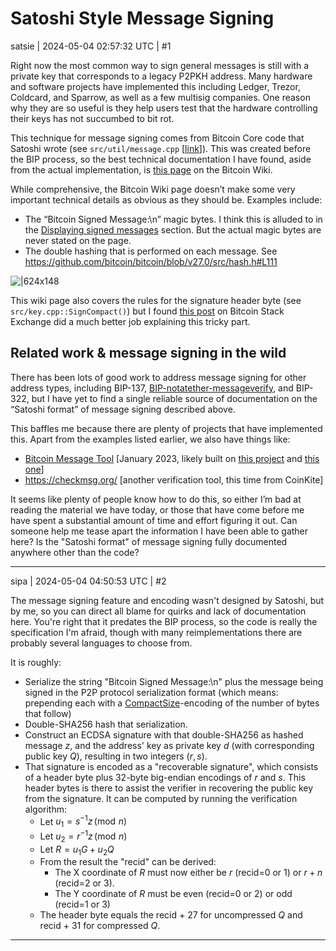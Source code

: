 # Satoshi Style Message Signing

satsie | 2024-05-04 02:57:32 UTC | #1

Right now the most common way to sign general messages is still with a private key that corresponds to a legacy P2PKH address. Many hardware and software projects have implemented this including Ledger, Trezor, Coldcard, and Sparrow, as well as a few multisig companies. One reason why they are so useful is they help users test that the hardware controlling their keys has not succumbed to bit rot.

This technique for message signing comes from Bitcoin Core code that Satoshi wrote (see `src/util/message.cpp` [[link](https://github.com/bitcoin/bitcoin/blob/v27.0/src/util/message.cpp)]). This was created before the BIP process, so the best technical documentation I have found, aside from the actual implementation, is [this page](https://en.bitcoin.it/wiki/Message_signing) on the Bitcoin Wiki.

While comprehensive, the Bitcoin Wiki page doesn’t make some very important technical details as obvious as they should be. Examples include:

* The “Bitcoin Signed Message:\n” magic bytes. I think this is alluded to in the [Displaying signed messages](https://en.bitcoin.it/wiki/Message_signing#Displaying_signed_messages) section. But the actual magic bytes are never stated on the page.
* The double hashing that is performed on each message. See https://github.com/bitcoin/bitcoin/blob/v27.0/src/hash.h#L111 

![|624x148](upload://dnTMJ1B6hT9wQ0m41eU8ToHCyEi.png)

This wiki page also covers the rules for the signature header byte (see `src/key.cpp::SignCompact()`) but I found [this post](https://bitcoin.stackexchange.com/questions/83035/how-to-determine-first-byte-recovery-id-for-signatures-message-signing) on Bitcoin Stack Exchange did a much better job explaining this tricky part.

## Related work & message signing in the wild

There has been lots of good work to address message signing for other address types, including BIP-137, [BIP-notatether-messageverify](https://notatether.com/notabips/bip-notatether-messageverify/), and BIP-322, but I have yet to find a single reliable source of documentation on the “Satoshi format” of message signing described above.

This baffles me because there are plenty of projects that have implemented this. Apart from the examples listed earlier, we also have things like:

* [Bitcoin Message Tool](https://github.com/shadowy-pycoder/bitcoin_message_tool) [January 2023, likely built on [this project](https://github.com/stequald/bitcoin-sign-message/blob/b5e8b478713fdbb8d65e6cd1aeff8b2d5545ff91/signmessage.py#L271) and [this one](https://github.com/nanotube/supybot-bitcoin-marketmonitor/blob/master/GPG/local/bitcoinsig.py)]
* https://checkmsg.org/ [another verification tool, this time from CoinKite]

It seems like plenty of people know how to do this, so either I’m bad at reading the material we have today, or those that have come before me have spent a substantial amount of time and effort figuring it out. Can someone help me tease apart the information I have been able to gather here? Is the "Satoshi format" of message signing fully documented anywhere other than the code?

-------------------------

sipa | 2024-05-04 04:50:53 UTC | #2

The message signing feature and encoding wasn't designed by Satoshi, but by me, so you can direct all blame for quirks and lack of documentation here. You're right that it predates the BIP process, so the code is really the specification I'm afraid, though with many reimplementations there are probably several languages to choose from.

It is roughly:
* Serialize the string "Bitcoin Signed Message:\n" plus the message being signed in the P2P protocol serialization format (which means: prepending each with a [CompactSize](https://en.bitcoin.it/wiki/Protocol_documentation#Variable_length_integer)-encoding of the number of bytes that follow)
* Double-SHA256 hash that serialization.
* Construct an ECDSA signature with that double-SHA256 as hashed message $z$, and the address' key as private key $d$ (with corresponding public key $Q$), resulting in two integers $(r, s)$.
* That signature is encoded as a "recoverable signature", which consists of a header byte plus 32-byte big-endian encodings of $r$ and $s$. This header bytes is there to assist the verifier in recovering the public key from the signature. It can be computed by running the verification algorithm:
  * Let $u_1 = s^{-1}z\, (\operatorname{mod}\, n)$
  * Let $u_2 = r^{-1}z\, (\operatorname{mod}\, n)$
  * Let $R = u_1G + u_2Q$
  * From the result the "recid" can be derived:
    * The X coordinate of $R$ must now either be $r$ (recid=0 or 1) or $r + n$ (recid=2 or 3).
    * The Y coordinate of $R$ must be even (recid=0 or 2) or odd (recid=1 or 3)
  * The header byte equals the recid + 27 for uncompressed $Q$ and recid + 31 for compressed $Q$.

-------------------------

